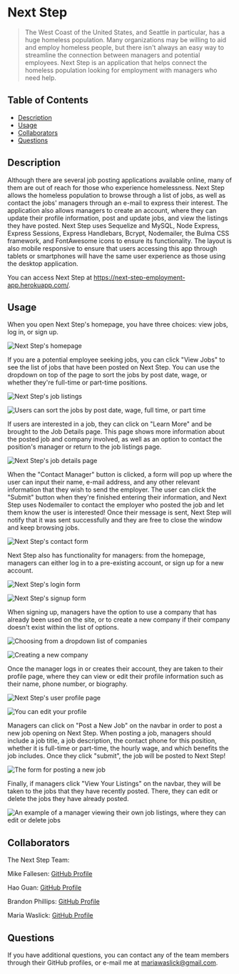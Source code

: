 # Next Step

> The West Coast of the United States, and Seattle in particular, has a huge homeless population. Many organizations may be willing to aid and employ homeless people, but there isn't always an easy way to streamline the connection between managers and potential employees. Next Step is an application that helps connect the homeless population looking for employment with managers who need help.

## Table of Contents

* [Description](#description)
* [Usage](#usage)
* [Collaborators](#collaborators)
* [Questions](#questions)

## Description

Although there are several job posting applications available online, many of them are out of reach for those who experience homelessness. Next Step allows the homeless population to browse through a list of jobs, as well as contact the jobs' managers through an e-mail to express their interest. The application also allows managers to create an account, where they can update their profile information, post and update jobs, and view the listings they have posted. Next Step uses Sequelize and MySQL, Node Express, Express Sessions, Express Handlebars, Bcrypt, Nodemailer, the Bulma CSS framework, and FontAwesome icons to ensure its functionality. The layout is also mobile responsive to ensure that users accessing this app through tablets or smartphones will have the same user experience as those using the desktop application.

You can access Next Step at https://next-step-employment-app.herokuapp.com/. 

## Usage

When you open Next Step's homepage, you have three choices: view jobs, log in, or sign up. 

![Next Step's homepage](./screenshots/homepage.png)

If you are a potential employee seeking jobs, you can click "View Jobs" to see the list of jobs that have been posted on Next Step. You can use the dropdown on top of the page to sort the jobs by post date, wage, or whether they're full-time or part-time positions. 

![Next Step's job listings](./screenshots/joblistings.png)

![Users can sort the jobs by post date, wage, full time, or part time](./screenshots/jobsort.png)

If users are interested in a job, they can click on "Learn More" and be brought to the Job Details page. This page shows more information about the posted job and company involved, as well as an option to contact the position's manager or return to the job listings page.

![Next Step's job details page](./screenshots/jobdetails.png)

When the "Contact Manager" button is clicked, a form will pop up where the user can input their name, e-mail address, and any other relevant information that they wish to send the employer. The user can click the "Submit" button when they're finished entering their information, and Next Step uses Nodemailer to contact the employer who posted the job and let them know the user is interested! Once their message is sent, Next Step will notify that it was sent successfully and they are free to close the window and keep browsing jobs.

![Next Step's contact form](./screenshots/contactform.png)

Next Step also has functionality for managers: from the homepage, managers can either log in to a pre-existing account, or sign up for a new account. 

![Next Step's login form](./screenshots/login.png)

![Next Step's signup form](./screenshots/signup.png)

When signing up, managers have the option to use a company that has already been used on the site, or to create a new company if their company doesn't exist within the list of options.

![Choosing from a dropdown list of companies](./screenshots/newcompany.png)

![Creating a new company](./screenshots/newcomp2.png)

Once the manager logs in or creates their account, they are taken to their profile page, where they can view or edit their profile information such as their name, phone number, or biography.

![Next Step's user profile page](./screenshots/profile.png)

![You can edit your profile](./screenshots/profileedit.png)

Managers can click on "Post a New Job" on the navbar in order to post a new job opening on Next Step. When posting a job, managers should include a job title, a job description, the contact phone for this position, whether it is full-time or part-time, the hourly wage, and which benefits the job includes. Once they click "submit", the job will be posted to Next Step!

![The form for posting a new job](./screenshots/postajob.png)

Finally, if managers click "View Your Listings" on the navbar, they will be taken to the jobs that they have recently posted. There, they can edit or delete the jobs they have already posted.

![An example of a manager viewing their own job listings, where they can edit or delete jobs](./screenshots/managerjobs.png)

## Collaborators

The Next Step Team:

Mike Fallesen: [GitHub Profile](https://github.com/mfallesen)

Hao Guan: [GitHub Profile](https://github.com/devtown425)

Brandon Phillips: [GitHub Profile](https://github.com/BrandonP321)

Maria Waslick: [GitHub Profile](https://github.com/mwaslick)

## Questions

If you have additional questions, you can contact any of the team members through their GitHub profiles, or e-mail me at mariawaslick@gmail.com.
